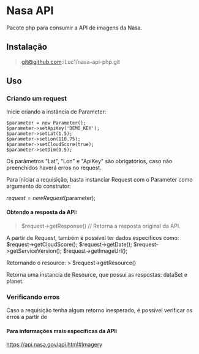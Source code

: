 # Nasa API
Pacote php para consumir a API de imagens da Nasa.

## Instalação
> git@github.com:iLuc1/nasa-api-php.git

## Uso

### Criando um request
Inicie criando a instância de Parameter:

    $parameter = new Parameter();
    $parameter->setApiKey('DEMO_KEY');
    $parameter->setLat(1.5);
    $parameter->setLon(110.75);
    $parameter->setCloudScore(true);
    $parameter->setDim(0.5);

Os parâmetros "Lat", "Lon" e "ApiKey" são obrigatórios, caso não preenchidos haverá erros no request.

Para iniciar a requisição, basta instanciar Request com o Parameter como argumento do construtor:

$request = new Request($parameter);

#### Obtendo a resposta da API:
> $request->getResponse() // Retorna a resposta original da API.

A partir de Request, também é possível ter dados específicos como:
    $request->getCloudScore();
    $request->getDate();
    $request->getServiceVersion();
    $request->getImageUrl();

Retornando o resource:
    > $request->getResource()

Retorna uma instancia de Resource, que possui as respostas: dataSet e planet.

### Verificando erros
Caso a requisição tenha algum retorno inesperado, é possível verificar os erros a partir de 

#### Para informações mais específicas da API:
https://api.nasa.gov/api.html#imagery
